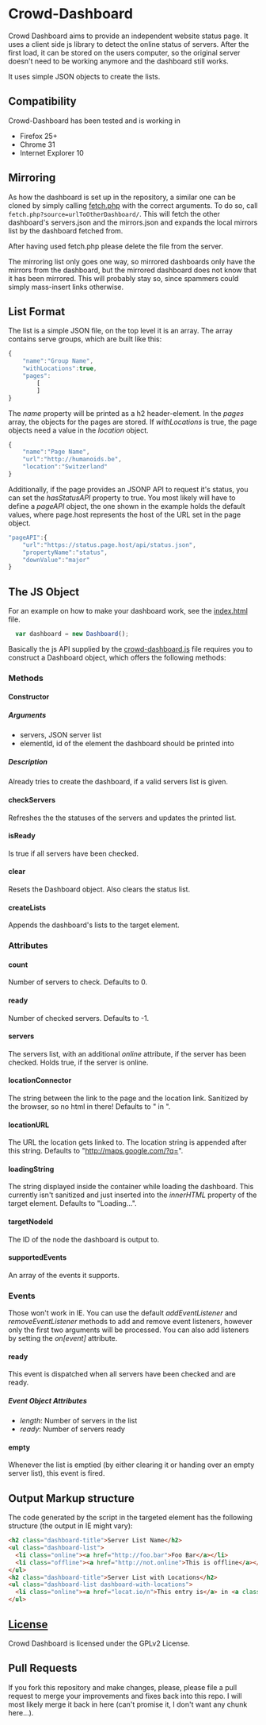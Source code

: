 # Crowd-Dashboard
Crowd Dashboard aims to provide an independent website status page. It uses a client side js library to detect the online status of servers. After the first load, it can be stored on the users computer, so the original server doesn't need to be working anymore and the dashboard still works.

It uses simple JSON objects to create the lists.

## Compatibility
Crowd-Dashboard has been tested and is working in
   * Firefox 25+
   * Chrome 31
   * Internet Explorer 10

## Mirroring
As how the dashboard is set up in the repository, a similar one can be cloned by simply calling [fetch.php](fetch.php) with the correct arguments.
To do so, call `fetch.php?source=urlToOtherDashboard/`. This will fetch the other dashboard's servers.json and the mirrors.json and expands the local mirrors list by the dashboard fetched from.

After having used fetch.php please delete the file from the server.

The mirroring list only goes one way, so mirrored dashboards only have the mirrors from the dashboard, but the mirrored dashboard does not know that it has been mirrored. This will probably stay so, since spammers could simply mass-insert links otherwise.

## List Format
The list is a simple JSON file, on the top level it is an array.
The array contains serve groups, which are built like this:
```js
{
    "name":"Group Name",
    "withLocations":true,
    "pages":
        [
        ]
}
```
The _name_ property will be printed as a h2 header-element.
In the _pages_ array, the objects for the pages are stored. If _withLocations_ is true, the page objects need a value in the _location_ object.
```js
{
    "name":"Page Name",
    "url":"http://humanoids.be",
    "location":"Switzerland"
}
```

Additionally, if the page provides an JSONP API to request it's status, you can set the _hasStatusAPI_ property to true. You most likely will have to define a _pageAPI_ object, the one shown in the example holds the default values, where page.host represents the host of the URL set in the page object.
```js
"pageAPI":{
    "url":"https://status.page.host/api/status.json",
    "propertyName":"status",
    "downValue":"major"
}
```

## The JS Object
For an example on how to make your dashboard work, see the [index.html](index.html) file.

```js
  var dashboard = new Dashboard();
```

Basically the js API supplied by the [crowd-dashboard.js](crowd-dashboard.js) file requires you to construct a Dashboard object, which offers the following methods:

### Methods
#### Constructor
##### Arguments
   * servers, JSON server list
   * elementId, id of the element the dashboard should be printed into
   
##### Description
Already tries to create the dashboard, if a valid servers list is given.

#### checkServers
Refreshes the the statuses of the servers and updates the printed list.

#### isReady
Is true if all servers have been checked.

#### clear
Resets the Dashboard object. Also clears the status list.

#### createLists
Appends the dashboard's lists to the target element.

### Attributes
#### count
Number of servers to check. Defaults to 0.

#### ready
Number of checked servers. Defaults to -1.

#### servers
The servers list, with an additional _online_ attribute, if the server has been checked. Holds true, if the server is online.

#### locationConnector
The string between the link to the page and the location link. Sanitized by the browser, so no html in there! Defaults to " in ".

#### locationURL
The URL the location gets linked to. The location string is appended after this string. Defaults to "http://maps.google.com/?q=".

#### loadingString
The string displayed inside the container while loading the dashboard. This currently isn't sanitized and just inserted into the _innerHTML_ property of the target element. Defaults to "Loading...".

#### targetNodeId
The ID of the node the dashboard is output to.

#### supportedEvents
An array of the events it supports.
  
### Events
Those won't work in IE. You can use the default _addEventListener_ and _removeEventListener_ methods to add and remove event listeners, however only the first two arguments will be processed. You can also add listeners by setting the _on[event]_ attribute.

#### ready
This event is dispatched when all servers have been checked and are ready.
##### Event Object Attributes
   * _length_: Number of servers in the list
   * _ready_: Number of servers ready

#### empty
Whenever the list is emptied (by either clearing it or handing over an empty server list), this event is fired.

## Output Markup structure
The code generated by the script in the targeted element has the following structure (the output in IE might vary):
```html
<h2 class="dashboard-title">Server List Name</h2>
<ul class="dashboard-list">
  <li class="online"><a href="http://foo.bar">Foo Bar</a></li>
  <li class="offline"><a href="http://not.online">This is offline</a></li>
</ul>
<h2 class="dashboard-title">Server List with Locations</h2>
<ul class="dashboard-list dashboard-with-locations">
  <li class="online"><a href="locat.io/n">This entry is</a> in <a class="dashboard-location" href="http://maps.google.com/?q=The%20Wonderland">The Wonderland</a></li>
</ul>
```

## [License](LICENSE)
Crowd Dashboard is licensed under the GPLv2 License.

## Pull Requests
If you fork this repository and make changes, please, please file a pull request to merge your improvements and fixes back into this repo. I will most likely merge it back in here (can't promise it, I don't want any chunk here...).

